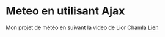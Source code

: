# Meteo en utilisant Ajax


Mon projet de météo en suivant la video de Lior Chamla [Lien](https://www.youtube.com/watch?v=E2VSL8x7nq0)


